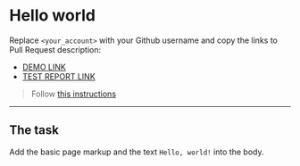 # Hello world

Replace `<your_account>` with your Github username and copy the links to Pull Request description:

- [DEMO LINK](https://yevhen-baiev.github.io/layout_hello-world/)
- [TEST REPORT LINK](https://yevhen-baiev.github.io/layout_hello-world/report/html_report/)

> Follow [this instructions](https://mate-academy.github.io/layout_task-guideline/#how-to-solve-the-layout-tasks-on-github)

---

## The task

Add the basic page markup and the text `Hello, world!` into the body.
